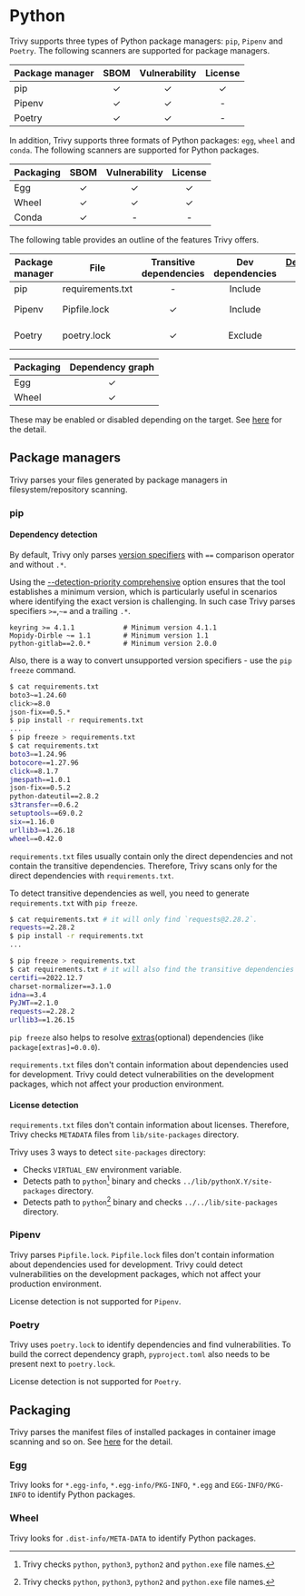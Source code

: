 # Python

Trivy supports three types of Python package managers: `pip`, `Pipenv` and `Poetry`.
The following scanners are supported for package managers.

| Package manager | SBOM | Vulnerability | License |
|-----------------|:----:|:-------------:|:-------:|
| pip             |  ✓   |       ✓       |    ✓    |
| Pipenv          |  ✓   |       ✓       |    -    |
| Poetry          |  ✓   |       ✓       |    -    |

In addition, Trivy supports three formats of Python packages: `egg`, `wheel` and `conda`.
The following scanners are supported for Python packages.

| Packaging | SBOM | Vulnerability | License |
|-----------|:----:|:-------------:|:-------:|
| Egg       |  ✓   |       ✓       |    ✓    |
| Wheel     |  ✓   |       ✓       |    ✓    |
| Conda     |  ✓   |       -       |    -    |


The following table provides an outline of the features Trivy offers.

| Package manager | File             | Transitive dependencies | Dev dependencies | [Dependency graph][dependency-graph] | Position | [Detection Priority][detection-priority] |
|-----------------|------------------|:-----------------------:|:----------------:|:------------------------------------:|:--------:|:----------------------------------------:|
| pip             | requirements.txt |            -            |     Include      |                  -                   |    ✓     |                    ✓                     |
| Pipenv          | Pipfile.lock     |            ✓            |     Include      |                  -                   |    ✓     |                Not needed                |
| Poetry          | poetry.lock      |            ✓            |     Exclude      |                  ✓                   |    -     |                Not needed                |


| Packaging | Dependency graph |
| --------- | :--------------: |
| Egg       |        ✓         |
| Wheel     |        ✓         |

These may be enabled or disabled depending on the target.
See [here](./index.md) for the detail.

## Package managers
Trivy parses your files generated by package managers in filesystem/repository scanning.

### pip

#### Dependency detection
By default, Trivy only parses [version specifiers](https://packaging.python.org/en/latest/specifications/version-specifiers/#id5) with `==` comparison operator and without `.*`.

Using the [--detection-priority comprehensive](#detection-priority) option ensures that the tool establishes a minimum version, which is particularly useful in scenarios where identifying the exact version is challenging. 
In such case Trivy parses specifiers `>=`,`~=` and a trailing `.*`.

```
keyring >= 4.1.1            # Minimum version 4.1.1
Mopidy-Dirble ~= 1.1        # Minimum version 1.1
python-gitlab==2.0.*        # Minimum version 2.0.0
```
Also, there is a way to convert unsupported version specifiers - use the `pip  freeze` command.

```bash
$ cat requirements.txt 
boto3~=1.24.60
click>=8.0
json-fix==0.5.*
$ pip install -r requirements.txt
...
$ pip freeze > requirements.txt 
$ cat requirements.txt 
boto3==1.24.96
botocore==1.27.96
click==8.1.7
jmespath==1.0.1
json-fix==0.5.2
python-dateutil==2.8.2
s3transfer==0.6.2
setuptools==69.0.2
six==1.16.0
urllib3==1.26.18
wheel==0.42.0
```

`requirements.txt` files usually contain only the direct dependencies and not contain the transitive dependencies.
Therefore, Trivy scans only for the direct dependencies with `requirements.txt`.

To detect transitive dependencies as well, you need to generate `requirements.txt` with `pip freeze`.

```zsh
$ cat requirements.txt # it will only find `requests@2.28.2`.
requests==2.28.2 
$ pip install -r requirements.txt
...

$ pip freeze > requirements.txt   
$ cat requirements.txt # it will also find the transitive dependencies of `requests@2.28.2`.
certifi==2022.12.7
charset-normalizer==3.1.0
idna==3.4
PyJWT==2.1.0
requests==2.28.2
urllib3==1.26.15
```

`pip freeze` also helps to resolve [extras](https://packaging.python.org/en/latest/tutorials/installing-packages/#installing-extras)(optional) dependencies (like `package[extras]=0.0.0`).

`requirements.txt` files don't contain information about dependencies used for development.
Trivy could detect vulnerabilities on the development packages, which not affect your production environment.

#### License detection

`requirements.txt` files don't contain information about licenses.
Therefore, Trivy checks `METADATA` files from `lib/site-packages` directory. 

Trivy uses 3 ways to detect `site-packages` directory:

- Checks `VIRTUAL_ENV` environment variable.
- Detects path to `python`[^1] binary and checks `../lib/pythonX.Y/site-packages` directory.
- Detects path to `python`[^1] binary and checks `../../lib/site-packages` directory.

### Pipenv
Trivy parses `Pipfile.lock`.
`Pipfile.lock` files don't contain information about dependencies used for development.
Trivy could detect vulnerabilities on the development packages, which not affect your production environment.

License detection is not supported for `Pipenv`.

### Poetry
Trivy uses `poetry.lock` to identify dependencies and find vulnerabilities.
To build the correct dependency graph, `pyproject.toml` also needs to be present next to `poetry.lock`.

License detection is not supported for `Poetry`.

## Packaging
Trivy parses the manifest files of installed packages in container image scanning and so on.
See [here](https://packaging.python.org/en/latest/discussions/package-formats/) for the detail.

### Egg
Trivy looks for `*.egg-info`, `*.egg-info/PKG-INFO`, `*.egg` and `EGG-INFO/PKG-INFO` to identify Python packages.

### Wheel
Trivy looks for `.dist-info/META-DATA` to identify Python packages.

[^1]: Trivy checks `python`, `python3`, `python2` and `python.exe` file names.

[dependency-graph]: ../../configuration/reporting.md#show-origins-of-vulnerable-dependencies
[detection-priority]: ../../scanner/vulnerability.md#detection-priority
